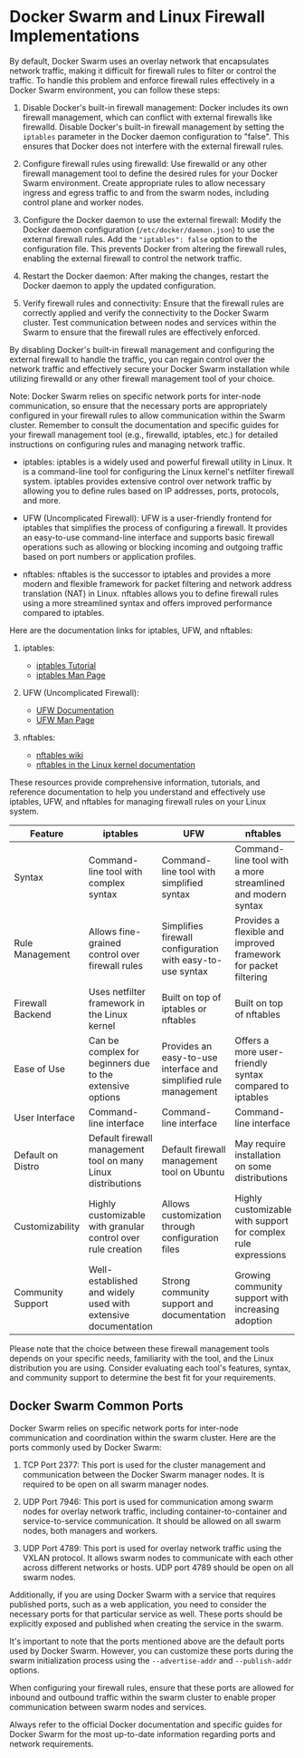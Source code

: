 # Docker Swarm and Linux Firewall Implementations

By default, Docker Swarm uses an overlay network that encapsulates network traffic, making it difficult for firewall rules to filter or control the traffic. To handle this problem and enforce firewall rules effectively in a Docker Swarm environment, you can follow these steps:

1. Disable Docker's built-in firewall management: Docker includes its own firewall management, which can conflict with external firewalls like firewalld. Disable Docker's built-in firewall management by setting the `iptables` parameter in the Docker daemon configuration to "false". This ensures that Docker does not interfere with the external firewall rules.

2. Configure firewall rules using firewalld: Use firewalld or any other firewall management tool to define the desired rules for your Docker Swarm environment. Create appropriate rules to allow necessary ingress and egress traffic to and from the swarm nodes, including control plane and worker nodes.

3. Configure the Docker daemon to use the external firewall: Modify the Docker daemon configuration (`/etc/docker/daemon.json`) to use the external firewall rules. Add the `"iptables": false` option to the configuration file. This prevents Docker from altering the firewall rules, enabling the external firewall to control the network traffic.

4. Restart the Docker daemon: After making the changes, restart the Docker daemon to apply the updated configuration.

5. Verify firewall rules and connectivity: Ensure that the firewall rules are correctly applied and verify the connectivity to the Docker Swarm cluster. Test communication between nodes and services within the Swarm to ensure that the firewall rules are effectively enforced.

By disabling Docker's built-in firewall management and configuring the external firewall to handle the traffic, you can regain control over the network traffic and effectively secure your Docker Swarm installation while utilizing firewalld or any other firewall management tool of your choice.

Note: Docker Swarm relies on specific network ports for inter-node communication, so ensure that the necessary ports are appropriately configured in your firewall rules to allow communication within the Swarm cluster. Remember to consult the documentation and specific guides for your firewall management tool (e.g., firewalld, iptables, etc.) for detailed instructions on configuring rules and managing network traffic.

- iptables: iptables is a widely used and powerful firewall utility in Linux. It is a command-line tool for configuring the Linux kernel's netfilter firewall system. iptables provides extensive control over network traffic by allowing you to define rules based on IP addresses, ports, protocols, and more.

- UFW (Uncomplicated Firewall): UFW is a user-friendly frontend for iptables that simplifies the process of configuring a firewall. It provides an easy-to-use command-line interface and supports basic firewall operations such as allowing or blocking incoming and outgoing traffic based on port numbers or application profiles.

- nftables: nftables is the successor to iptables and provides a more modern and flexible framework for packet filtering and network address translation (NAT) in Linux. nftables allows you to define firewall rules using a more streamlined syntax and offers improved performance compared to iptables.

Here are the documentation links for iptables, UFW, and nftables:

1. iptables:
   - [iptables Tutorial](https://www.netfilter.org/documentation/index.html)
   - [iptables Man Page](https://man7.org/linux/man-pages/man8/iptables.8.html)

2. UFW (Uncomplicated Firewall):
   - [UFW Documentation](https://help.ubuntu.com/community/UFW)
   - [UFW Man Page](https://manpages.ubuntu.com/manpages/bionic/man8/ufw.8.html)

3. nftables:
   - [nftables wiki](https://wiki.nftables.org/)
   - [nftables in the Linux kernel documentation](https://www.kernel.org/doc/Documentation/networking/nftables.txt)

These resources provide comprehensive information, tutorials, and reference documentation to help you understand and effectively use iptables, UFW, and nftables for managing firewall rules on your Linux system.

| Feature           | iptables                                                     | UFW                                                               | nftables                                                         |
|-------------------|--------------------------------------------------------------|-------------------------------------------------------------------|------------------------------------------------------------------|
| Syntax            | Command-line tool with complex syntax                        | Command-line tool with simplified syntax                          | Command-line tool with a more streamlined and modern syntax      |
| Rule Management   | Allows fine-grained control over firewall rules               | Simplifies firewall configuration with easy-to-use syntax         | Provides a flexible and improved framework for packet filtering  |
| Firewall Backend  | Uses netfilter framework in the Linux kernel                  | Built on top of iptables or nftables                              | Built on top of nftables                                         |
| Ease of Use       | Can be complex for beginners due to the extensive options     | Provides an easy-to-use interface and simplified rule management | Offers a more user-friendly syntax compared to iptables          |
| User Interface    | Command-line interface                                        | Command-line interface                                           | Command-line interface                                           |
| Default on Distro | Default firewall management tool on many Linux distributions | Default firewall management tool on Ubuntu                       | May require installation on some distributions                   |
| Customizability   | Highly customizable with granular control over rule creation  | Allows customization through configuration files                 | Highly customizable with support for complex rule expressions    |
| Community Support | Well-established and widely used with extensive documentation | Strong community support and documentation                       | Growing community support with increasing adoption               |

Please note that the choice between these firewall management tools depends on your specific needs, familiarity with the tool, and the Linux distribution you are using. Consider evaluating each tool's features, syntax, and community support to determine the best fit for your requirements.


## Docker Swarm Common Ports
Docker Swarm relies on specific network ports for inter-node communication and coordination within the swarm cluster. Here are the ports commonly used by Docker Swarm:

1. TCP Port 2377: This port is used for the cluster management and communication between the Docker Swarm manager nodes. It is required to be open on all swarm manager nodes.

2. UDP Port 7946: This port is used for communication among swarm nodes for overlay network traffic, including container-to-container and service-to-service communication. It should be allowed on all swarm nodes, both managers and workers.

3. UDP Port 4789: This port is used for overlay network traffic using the VXLAN protocol. It allows swarm nodes to communicate with each other across different networks or hosts. UDP port 4789 should be open on all swarm nodes.

Additionally, if you are using Docker Swarm with a service that requires published ports, such as a web application, you need to consider the necessary ports for that particular service as well. These ports should be explicitly exposed and published when creating the service in the swarm.

It's important to note that the ports mentioned above are the default ports used by Docker Swarm. However, you can customize these ports during the swarm initialization process using the `--advertise-addr` and `--publish-addr` options.

When configuring your firewall rules, ensure that these ports are allowed for inbound and outbound traffic within the swarm cluster to enable proper communication between swarm nodes and services.

Always refer to the official Docker documentation and specific guides for Docker Swarm for the most up-to-date information regarding ports and network requirements.
